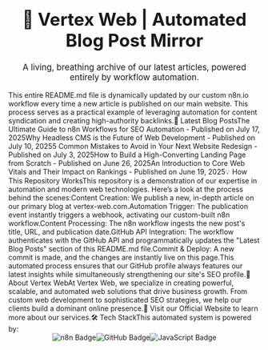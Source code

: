 <div align="center"><h1 style="font-weight: bold; font-size: 2.5em;">🤖 Vertex Web | Automated Blog Post Mirror</h1><p style="font-size: 1.2em;">A living, breathing archive of our latest articles, powered entirely by workflow automation.</p></div>This entire README.md file is dynamically updated by our custom n8n.io workflow every time a new article is published on our main website. This process serves as a practical example of leveraging automation for content syndication and creating high-authority backlinks.📝 Latest Blog PostsThe Ultimate Guide to n8n Workflows for SEO Automation - Published on July 17, 2025Why Headless CMS is the Future of Web Development - Published on July 10, 20255 Common Mistakes to Avoid in Your Next Website Redesign - Published on July 3, 2025How to Build a High-Converting Landing Page from Scratch - Published on June 26, 2025An Introduction to Core Web Vitals and Their Impact on Rankings - Published on June 19, 2025💡 How This Repository WorksThis repository is a demonstration of our expertise in automation and modern web technologies. Here’s a look at the process behind the scenes:Content Creation: We publish a new, in-depth article on our primary blog at vertex-web.com.Automation Trigger: The publication event instantly triggers a webhook, activating our custom-built n8n workflow.Content Processing: The n8n workflow ingests the new post's title, URL, and publication date.GitHub API Integration: The workflow authenticates with the GitHub API and programmatically updates the "Latest Blog Posts" section of this README.md file.Commit & Deploy: A new commit is made, and the changes are instantly live on this page.This automated process ensures that our GitHub profile always features our latest insights while simultaneously strengthening our site's SEO profile.🚀 About Vertex WebAt Vertex Web, we specialize in creating powerful, scalable, and automated web solutions that drive business growth. From custom web development to sophisticated SEO strategies, we help our clients build a dominant online presence.🔗 Visit our Official Website to learn more about our services.🛠️ Tech StackThis automated system is powered by:<div align="center"><img src="https://www.google.com/search?q=https://img.shields.io/badge/n8n-7C3AED%3Fstyle%3Dfor-the-badge%26logo%3Dn8n%26logoColor%3Dwhite" alt="n8n Badge"><img src="https://www.google.com/search?q=https://img.shields.io/badge/GitHub-1F2937%3Fstyle%3Dfor-the-badge%26logo%3Dgithub%26logoColor%3Dwhite" alt="GitHub Badge"><img src="https://www.google.com/search?q=https://img.shields.io/badge/JavaScript-F7DF1E%3Fstyle%3Dfor-the-badge%26logo%3Djavascript%26logoColor%3Dblack" alt="JavaScript Badge"></div>
